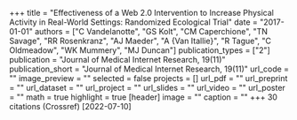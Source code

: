 +++
title = "Effectiveness of a Web 2.0 Intervention to Increase Physical Activity in Real-World Settings: Randomized Ecological Trial"
date = "2017-01-01"
authors = ["C Vandelanotte", "GS Kolt", "CM Caperchione", "TN Savage", "RR Rosenkranz", "AJ Maeder", "A {Van Itallie}", "R Tague", "C Oldmeadow", "WK Mummery", "MJ Duncan"]
publication_types = ["2"]
publication = "Journal of Medical Internet Research, 19(11)"
publication_short = "Journal of Medical Internet Research, 19(11)"
url_code = ""
image_preview = ""
selected = false
projects = []
url_pdf = ""
url_preprint = ""
url_dataset = ""
url_project = ""
url_slides = ""
url_video = ""
url_poster = ""
math = true
highlight = true
[header]
image = ""
caption = ""
+++
30 citations (Crossref) [2022-07-10]
